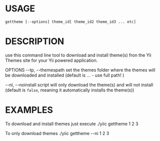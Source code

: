 USAGE
=====
  `gettheme [--options] theme_id[ theme_id2 theme_id3 ... etc]`

DESCRIPTION
===========
  use this command line tool to download and install theme(s) 
  fron the Yii Themes site for your Yii powered application.

OPTIONS
  --tp, --themespath
    set the themes folder where the themes will be downloaded 
    and installed (default is ... - use full path! )

  --ni, --noinstall
    script will only download the theme(s) and will not install 
	(default is `false`, meaning it automatically installs the theme(s))

EXAMPLES
========
  To download and install themes just execute
  ./yiic gettheme 1 2 3

  To only download themes
  ./yiic gettheme --ni 1 2 3

